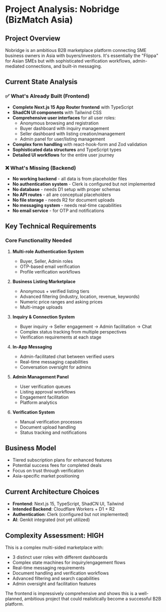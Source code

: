 # Project Analysis: Nobridge (BizMatch Asia)

## Project Overview

Nobridge is an ambitious B2B marketplace platform connecting SME business owners in Asia with buyers/investors. It's essentially the "Flippa" for Asian SMEs but with sophisticated verification workflows, admin-mediated connections, and built-in messaging.

## Current State Analysis

### ✅ What's Already Built (Frontend)
- **Complete Next.js 15 App Router frontend** with TypeScript
- **ShadCN UI components** with Tailwind CSS
- **Comprehensive user interfaces** for all user roles:
  - Anonymous browsing and registration
  - Buyer dashboard with inquiry management
  - Seller dashboard with listing creation/management
  - Admin panel for user/listing management
- **Complex form handling** with react-hook-form and Zod validation
- **Sophisticated data structures** and TypeScript types
- **Detailed UI workflows** for the entire user journey

### ❌ What's Missing (Backend)
- **No working backend** - all data is from placeholder files
- **No authentication system** - Clerk is configured but not implemented
- **No database** - needs D1 setup with proper schemas
- **No API routes** - all are conceptual placeholders
- **No file storage** - needs R2 for document uploads
- **No messaging system** - needs real-time capabilities
- **No email service** - for OTP and notifications

## Key Technical Requirements

### Core Functionality Needed
1. **Multi-role Authentication System**
   - Buyer, Seller, Admin roles
   - OTP-based email verification
   - Profile verification workflows

2. **Business Listing Marketplace**
   - Anonymous + verified listing tiers
   - Advanced filtering (industry, location, revenue, keywords)
   - Numeric price ranges and asking prices
   - Multi-image uploads

3. **Inquiry & Connection System**
   - Buyer inquiry → Seller engagement → Admin facilitation → Chat
   - Complex status tracking from multiple perspectives
   - Verification requirements at each stage

4. **In-App Messaging**
   - Admin-facilitated chat between verified users
   - Real-time messaging capabilities
   - Conversation oversight for admins

5. **Admin Management Panel**
   - User verification queues
   - Listing approval workflows
   - Engagement facilitation
   - Platform analytics

6. **Verification System**
   - Manual verification processes
   - Document upload handling
   - Status tracking and notifications

## Business Model
- Tiered subscription plans for enhanced features
- Potential success fees for completed deals
- Focus on trust through verification
- Asia-specific market positioning

## Current Architecture Choices
- **Frontend**: Next.js 15, TypeScript, ShadCN UI, Tailwind
- **Intended Backend**: Cloudflare Workers + D1 + R2
- **Authentication**: Clerk (configured but not implemented)
- **AI**: Genkit integrated (not yet utilized)

## Complexity Assessment: HIGH

This is a complex multi-sided marketplace with:
- 3 distinct user roles with different dashboards
- Complex state machines for inquiry/engagement flows
- Real-time messaging requirements
- Document handling and verification workflows
- Advanced filtering and search capabilities
- Admin oversight and facilitation features

The frontend is impressively comprehensive and shows this is a well-planned, ambitious project that could realistically become a successful B2B platform.
